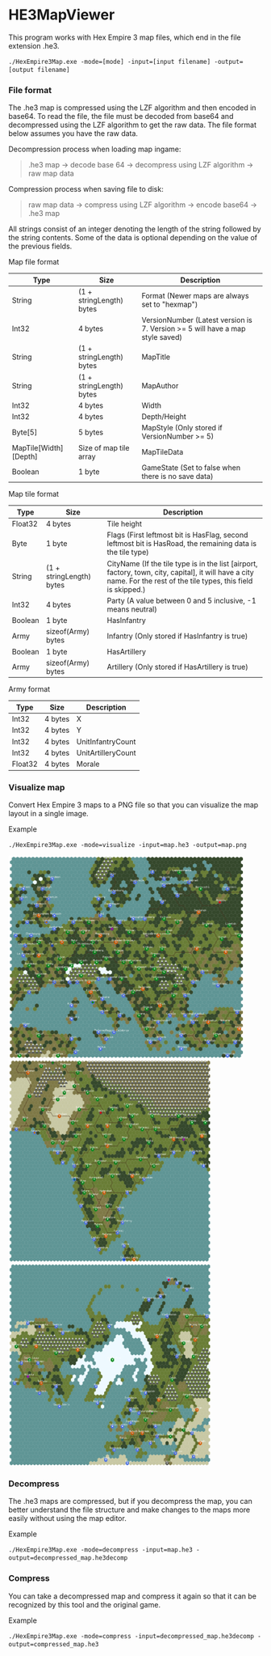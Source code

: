 # HE3MapViewer

This program works with Hex Empire 3 map files, which end in the file extension .he3.

```
./HexEmpire3Map.exe -mode=[mode] -input=[input filename] -output=[output filename]
```

### File format

The .he3 map is compressed using the LZF algorithm and then encoded in base64. To read the file, the file must be decoded from base64 and decompressed using the LZF algorithm to get the raw data. The file format below assumes you have the raw data.

Decompression process when loading map ingame:
> .he3 map -> decode base 64 -> decompress using LZF algorithm -> raw map data

Compression process when saving file to disk:

> raw map data -> compress using LZF algorithm -> encode base64 -> .he3 map

All strings consist of an integer denoting the length of the string followed by the string contents. Some of the data is optional depending on the value of the previous fields.

Map file format

| Type | Size | Description |
| ---- | ---- | ----------- |
| String | (1 + stringLength) bytes  | Format (Newer maps are always set to "hexmap") |
| Int32  | 4 bytes  | VersionNumber (Latest version is 7. Version >= 5 will have a map style saved) |
| String  | (1 + stringLength) bytes   | MapTitle |
| String  | (1 + stringLength) bytes   | MapAuthor |
| Int32  | 4 bytes  | Width |
| Int32  | 4 bytes  | Depth/Height |
| Byte[5]  | 5 bytes  | MapStyle (Only stored if VersionNumber >= 5) |
| MapTile[Width][Depth] | Size of map tile array | MapTileData |
| Boolean | 1 byte | GameState (Set to false when there is no save data) |

Map tile format

| Type | Size | Description |
| ---- | ---- | ----------- |
| Float32 | 4 bytes  | Tile height |
| Byte | 1 byte  | Flags (First leftmost bit is HasFlag, second leftmost bit is HasRoad, the remaining data is the tile type) |
| String  | (1 + stringLength) bytes  | CityName (If the tile type is in the list [airport, factory, town, city, capital], it will have a city name. For the rest of the tile types, this field is skipped.) |
| Int32  | 4 bytes  | Party (A value between 0 and 5 inclusive, -1 means neutral) |
| Boolean | 1 byte  | HasInfantry |
| Army | sizeof(Army) bytes | Infantry (Only stored if HasInfantry is true) |
| Boolean | 1 byte | HasArtillery |
| Army | sizeof(Army) bytes |  Artillery (Only stored if HasArtillery is true) |

Army format

| Type | Size | Description |
| ---- | ---- | ----------- |
| Int32 | 4 bytes  | X |
| Int32  | 4 bytes  | Y |
| Int32  | 4 bytes  | UnitInfantryCount |
| Int32  | 4 bytes  | UnitArtilleryCount |
| Float32  | 4 bytes  | Morale |

### Visualize map

Convert Hex Empire 3 maps to a PNG file so that you can visualize the map layout in a single image.

Example
```
./HexEmpire3Map.exe -mode=visualize -input=map.he3 -output=map.png
```

<div style="display:inline-block;">
<img src="https://raw.githubusercontent.com/samuelyuan/HexEmpire3Map/master/screenshots/europe.png" alt="europe" width="465" height="400" />
<img src="https://raw.githubusercontent.com/samuelyuan/HexEmpire3Map/master/screenshots/india.png" alt="india" width="400" height="400" />
<img src="https://raw.githubusercontent.com/samuelyuan/HexEmpire3Map/master/screenshots/tropic-of-cancer.png" alt="tropic-of-cancer" width="400" height="400" />
</div>

### Decompress

The .he3 maps are compressed, but if you decompress the map, you can better understand the file structure and make changes
to the maps more easily without using the map editor.

Example
```
./HexEmpire3Map.exe -mode=decompress -input=map.he3 -output=decompressed_map.he3decomp
```

### Compress

You can take a decompressed map and compress it again so that it can be recognized by this tool and the original game.

Example
```
./HexEmpire3Map.exe -mode=compress -input=decompressed_map.he3decomp -output=compressed_map.he3
```
